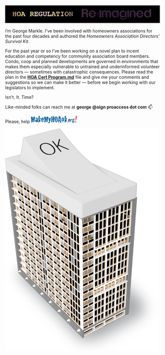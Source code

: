 ![image](images/website-intro-animation.gif)


I’m George Markle. I've been involved with homeowners associations for the past four decades and authored the *Homeowners Association Directors' Survival Kit.*

For the past year or so I’ve been working on a novel plan to incent education and competency for community association board members. Condo, coop and planned developments are governed in environments that makes them especially vulnerable to untrained and underinformed volunteer directors — sometimes with catastrophic consequences. Please read the plan in the [**HOA Cert Program.md**](/HOA%20Cert%20Program.md) file and give me your comments and suggestions so we can make it better — before we begin working with our legislators to implement.

Isn't. It. Time?

Like-minded folks can reach me at <b>george @sign proaccess dot com</b> 📫

Please, help 
<img src="./images/makemyhoaok%20logo.png" width="150">

<img src="./images/Switch%20building.jpg" width="500">
